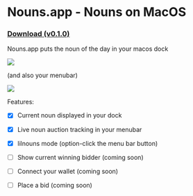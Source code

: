 # Nouns.app - Nouns on MacOS

### [Download (v0.1.0)](https://github.com/jaydenwindle/nounsapp/releases/download/v0.1.0/nouns.0.1.0.dmg)

Nouns.app puts the noun of the day in your macos dock

![](https://github.com/jaydenwindle/nounsapp/blob/c43e4f7c17b43f99c7f8c1b32b289c3441fcdf34/dock.png)

(and also your menubar)

![](https://github.com/jaydenwindle/nounsapp/blob/c43e4f7c17b43f99c7f8c1b32b289c3441fcdf34/menubar.png)

Features:
- [x] Current noun displayed in your dock
- [x] Live noun auction tracking in your menubar
- [x] lilnouns mode (option-click the menu bar button)
- [ ] Show current winning bidder (coming soon)
- [ ] Connect your wallet (coming soon)
- [ ] Place a bid (coming soon)

